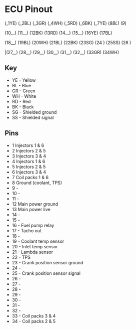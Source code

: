 # ECU Pinout
(_1YE)  (_2BL)  (_3GR)  (_4WH)  (_5RD)  (_6BK)  (_7YE)  (_8BL) (_9__)

  (10__)  (11__)  (12BK)  (13RD)  (14__)  (15__)  (16YE)  (17BL)  
   
(18__)  (19BL)  (20WH)  (21BL)  (22BK)  (23SG)  (24  )  (25SS)  (26  ) 

  |(27__)  (28__)  (29__)  (30__)  (31__)  (32__)  (33GR)  (34WH) 

## Key
* YE - Yellow
* BL - Blue
* GR - Green
* WH - White
* RD - Red
* BK - Black
* SG - Shielded ground
* SS - Shielded signal

## Pins
* 1 Injectors 1 & 6
* 2 Injectors 2 & 5
* 3 Injectors 3 & 4
* 4 Injectors 1 & 6
* 5 Injectors 2 & 5
* 6 Injectors 3 & 4
* 7 Coil packs 1 & 6
* 8 Ground (coolant, TPS)
* 9 -
* 10 -
* 11 -
* 12 Main power ground
* 13 Main power live
* 14 -
* 15 -
* 16 - Fuel pump relay
* 17 - Tacho out
* 18 -
* 19 - Coolant temp sensor
* 20 - Inlet temp sensor
* 21 - Lambda sensor
* 22 - TPS
* 23 - Crank position sensor ground
* 24 -
* 25 - Crank position sensor signal
* 26 -
* 27 -
* 28 -
* 29 -
* 30 -
* 31 -
* 32 -
* 33 - Coil packs 3 & 4
* 34 - Coil packs 2 & 5
